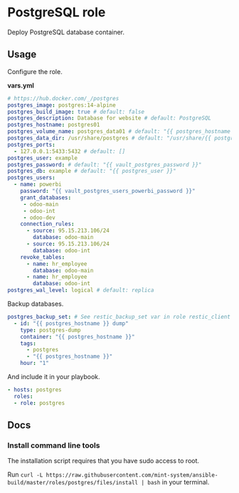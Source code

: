 # PostgreSQL role

Deploy PostgreSQL database container.

## Usage

Configure the role.

**vars.yml**

```yml
# https://hub.docker.com/_/postgres
postgres_image: postgres:14-alpine
postgres_build_image: true # default: false
postgres_description: Database for website # default: PostgreSQL
postgres_hostname: postgres01
postgres_volume_name: postgres_data01 # default: "{{ postgres_hostname }}"
postgres_data_dir: /usr/share/postgres # default: "/usr/share/{{ postgres_hostname }}"
postgres_ports:
  - 127.0.0.1:5433:5432 # default: []
postgres_user: example
postgres_password: # default: "{{ vault_postgres_password }}"
postgres_db: example # default: "{{ postgres_user }}"
postgres_users:
  - name: powerbi
    password: "{{ vault_postgres_users_powerbi_password }}"
    grant_databases:
     - odoo-main
     - odoo-int
     - odoo-dev
    connection_rules:
      - source: 95.15.213.106/24
        database: odoo-main
      - source: 95.15.213.106/24
        database: odoo-int
    revoke_tables:
      - name: hr_employee
        database: odoo-main
      - name: hr_employee
        database: odoo-int
postgres_wal_level: logical # default: replica 
```

Backup databases.

```yml
postgres_backup_set: # See restic_backup_set var in role restic_client
  - id: "{{ postgres_hostname }} dump"
    type: postgres-dump
    container: "{{ postgres_hostname }}"
    tags:
      - postgres
      - "{{ postgres_hostname }}"
    hour: "1"
```

And include it in your playbook.

```yml
- hosts: postgres
  roles:
  - role: postgres
```

## Docs

### Install command line tools

The installation script requires that you have sudo access to root.

Run `curl -L https://raw.githubusercontent.com/mint-system/ansible-build/master/roles/postgres/files/install | bash` in your terminal.
